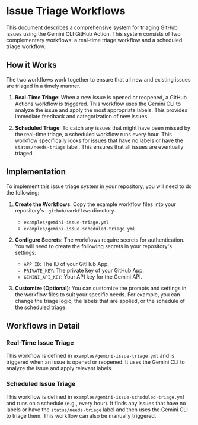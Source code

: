 # Issue Triage Workflows

This document describes a comprehensive system for triaging GitHub issues using the Gemini CLI GitHub Action. This system consists of two complementary workflows: a real-time triage workflow and a scheduled triage workflow.

## How it Works

The two workflows work together to ensure that all new and existing issues are triaged in a timely manner.

1.  **Real-Time Triage**: When a new issue is opened or reopened, a GitHub Actions workflow is triggered. This workflow uses the Gemini CLI to analyze the issue and apply the most appropriate labels. This provides immediate feedback and categorization of new issues.

2.  **Scheduled Triage**: To catch any issues that might have been missed by the real-time triage, a scheduled workflow runs every hour. This workflow specifically looks for issues that have no labels or have the `status/needs-triage` label. This ensures that all issues are eventually triaged.

## Implementation

To implement this issue triage system in your repository, you will need to do the following:

1.  **Create the Workflows**: Copy the example workflow files into your repository's `.github/workflows` directory.

    *   `examples/gemini-issue-triage.yml`
    *   `examples/gemini-issue-scheduled-triage.yml`

2.  **Configure Secrets**: The workflows require secrets for authentication. You will need to create the following secrets in your repository's settings:

    *   `APP_ID`: The ID of your GitHub App.
    *   `PRIVATE_KEY`: The private key of your GitHub App.
    *   `GEMINI_API_KEY`: Your API key for the Gemini API.

3.  **Customize (Optional)**: You can customize the prompts and settings in the workflow files to suit your specific needs. For example, you can change the triage logic, the labels that are applied, or the schedule of the scheduled triage.

## Workflows in Detail

### Real-Time Issue Triage

This workflow is defined in `examples/gemini-issue-triage.yml` and is triggered when an issue is opened or reopened. It uses the Gemini CLI to analyze the issue and apply relevant labels.

### Scheduled Issue Triage

This workflow is defined in `examples/gemini-issue-scheduled-triage.yml` and runs on a schedule (e.g., every hour). It finds any issues that have no labels or have the `status/needs-triage` label and then uses the Gemini CLI to triage them. This workflow can also be manually triggered.
